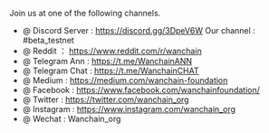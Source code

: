 Join us at one of the following channels.

* @ Discord Server : https://discord.gg/3DpeV6W Our channel : #beta_testnet
* @ Reddit ： https://www.reddit.com/r/wanchain
* @ Telegram Ann : https://t.me/WanchainANN
* @ Telegram Chat : https://t.me/WanchainCHAT
* @ Medium : https://medium.com/wanchain-foundation
* @ Facebook : https://www.facebook.com/wanchainfoundation/
* @ Twitter : https://twitter.com/wanchain_org
* @ Instagram : https://www.instagram.com/wanchain_org
* @ Wechat : Wanchain_org
